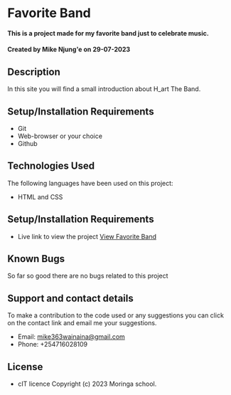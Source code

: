 # Favorite Band
#### This is a project made for my favorite band just to celebrate music. 
#### Created by Mike Njung'e on 29-07-2023
## Description
In this site you will find a small introduction about H_art The Band.
## Setup/Installation Requirements
* Git
* Web-browser or your choice
* Github
## Technologies Used
 The following languages have been used on this project:
 * HTML and CSS

## Setup/Installation Requirements

* Live link to view the project <a href="https://github.com/mike-njunge/project/">View Favorite Band</a>

## Known Bugs
 So far so good there are no bugs related to this project
## Support and contact details
To make a contribution to the code used or any suggestions you can click on the contact link and email me your suggestions.
* Email: mike363wainaina@gmail.com
* Phone: +254716028109
## License
* cIT licence Copyright (c) 2023 Moringa school.
  
